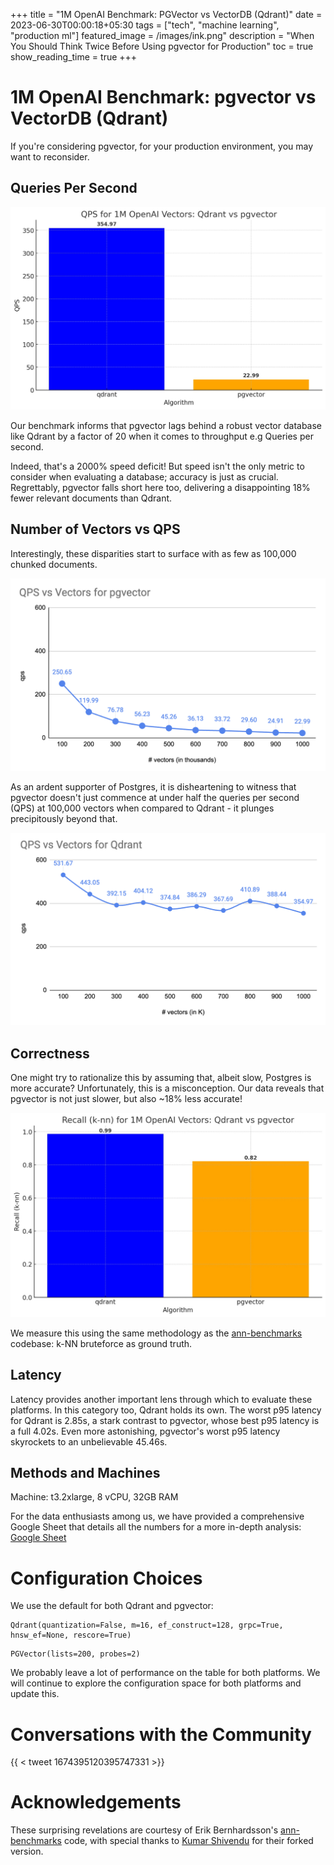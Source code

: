 +++
title =  "1M OpenAI Benchmark: PGVector vs VectorDB (Qdrant)"
date = 2023-06-30T00:00:18+05:30
tags = ["tech", "machine learning", "production ml"]
featured_image = /images/ink.png"
description = "When You Should Think Twice Before Using pgvector for Production"
toc = true
show_reading_time = true
+++

# 1M OpenAI Benchmark: pgvector vs VectorDB (Qdrant)

If you're considering pgvector, for your production environment, you may want to reconsider. 
## Queries Per Second

![](../images/1M_QPS.jpeg)

Our benchmark informs that pgvector lags behind a robust vector database like Qdrant by a factor of 20 when it comes to throughput e.g Queries per second. 

Indeed, that's a 2000% speed deficit! But speed isn't the only metric to consider when evaluating a database; accuracy is just as crucial. Regrettably, pgvector falls short here too, delivering a disappointing 18% fewer relevant documents than Qdrant.

## Number of Vectors vs QPS

Interestingly, these disparities start to surface with as few as 100,000 chunked documents. 

![](../images/QPSvsVectorpgvector.png)

As an ardent supporter of Postgres, it is disheartening to witness that pgvector doesn't just commence at under half the queries per second (QPS) at 100,000 vectors when compared to Qdrant - it plunges precipitously beyond that. 

![](../images/QPSvsVectorQdrant.png)

## Correctness

One might try to rationalize this by assuming that, albeit slow, Postgres is more accurate? Unfortunately, this is a misconception. Our data reveals that pgvector is not just slower, but also ~18% less accurate!

![](../images/1M_kNN.jpeg)

We measure this using the same methodology as the [ann-benchmarks](https://ann-benchmarks.com) codebase: k-NN bruteforce as ground truth.

## Latency

Latency provides another important lens through which to evaluate these platforms. In this category too, Qdrant holds its own. The worst p95 latency for Qdrant is 2.85s, a stark contrast to pgvector, whose best p95 latency is a full 4.02s. Even more astonishing, pgvector's worst p95 latency skyrockets to an unbelievable 45.46s.

## Methods and Machines

Machine: t3.2xlarge, 8 vCPU, 32GB RAM

For the data enthusiasts among us, we have provided a comprehensive Google Sheet that details all the numbers for a more in-depth analysis: [Google Sheet](https://docs.google.com/spreadsheets/d/1t2-tXID2LJCXdLv1JTPQaYhmMs6woOnK7W7nkEuDsUc/edit?usp=sharing)

# Configuration Choices

We use the default for both Qdrant and pgvector:

```
Qdrant(quantization=False, m=16, ef_construct=128, grpc=True, hnsw_ef=None, rescore=True)
```

```
PGVector(lists=200, probes=2)
```

We probably leave a lot of performance on the table for both platforms. We will continue to explore the configuration space for both platforms and update this. 

# Conversations with the Community

{{ < tweet 1674395120395747331 >}}

# Acknowledgements
These surprising revelations are courtesy of Erik Bernhardsson's [ann-benchmarks](https://ann-benchmarks.com) code, with special thanks to [Kumar Shivendu](https://www.linkedin.com/in/kshivendu) for their forked version.
